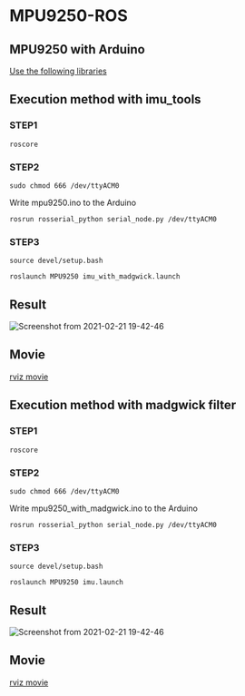 # MPU9250-ROS

## MPU9250 with Arduino
[Use the following libraries](https://github.com/asukiaaa/MPU9250_asukiaaa)

## Execution method with imu_tools
### STEP1
```
roscore
```
### STEP2
```
sudo chmod 666 /dev/ttyACM0
```
Write mpu9250.ino to the Arduino
```
rosrun rosserial_python serial_node.py /dev/ttyACM0
```
### STEP3
```
source devel/setup.bash
```
```
roslaunch MPU9250 imu_with_madgwick.launch
```
## Result
![Screenshot from 2021-02-21 19-42-46](https://user-images.githubusercontent.com/52307432/108654719-9d0f1200-750c-11eb-9449-3e04c32b6784.png)  

## Movie
[rviz movie](https://user-images.githubusercontent.com/52307432/108654859-e3fd0780-750c-11eb-9b66-108e4c4677b3.mp4)

## Execution method with madgwick filter
### STEP1
```
roscore
```
### STEP2
```
sudo chmod 666 /dev/ttyACM0
```
Write mpu9250_with_madgwick.ino to the Arduino
```
rosrun rosserial_python serial_node.py /dev/ttyACM0
```
### STEP3
```
source devel/setup.bash
```
```
roslaunch MPU9250 imu.launch
```
## Result
![Screenshot from 2021-02-21 19-42-46](https://user-images.githubusercontent.com/52307432/108654719-9d0f1200-750c-11eb-9449-3e04c32b6784.png)  

## Movie
[rviz movie](https://user-images.githubusercontent.com/52307432/108654859-e3fd0780-750c-11eb-9b66-108e4c4677b3.mp4)


